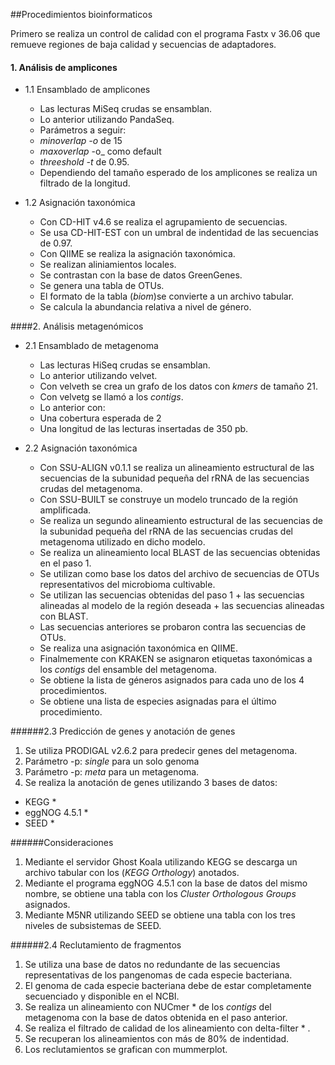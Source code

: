 ##Procedimientos bioinformaticos 

Primero se realiza un control de calidad con el programa Fastx v 36.06 que remueve regiones de baja calidad y secuencias de adaptadores.

#### 1. Análisis de amplicones

- 1.1 Ensamblado de amplicones
  - Las lecturas MiSeq crudas se ensamblan.
  - Lo anterior utilizando PandaSeq.
  - Parámetros a seguir:
   - _minoverlap -o_ de 15
   - _maxoverlap_ -o_ como default
   - _threeshold -t_ de 0.95.
  - Dependiendo del tamaño esperado de los amplicones se realiza un filtrado de la longitud.

- 1.2 Asignación taxonómica
  - Con CD-HIT v4.6 se realiza el agrupamiento de secuencias.
  - Se usa CD-HIT-EST con un umbral de indentidad de las secuencias de 0.97.
  - Con QIIME se realiza la asignación taxonómica.
  - Se realizan aliniamientos locales.
  - Se contrastan con la base de datos GreenGenes.
  - Se genera una tabla de OTUs.
  - El formato de la tabla (_biom_)se convierte a un archivo tabular.
  - Se calcula la abundancia relativa a nivel de género.


####2. Análisis metagenómicos

- 2.1  Ensamblado de metagenoma
  - Las lecturas HiSeq crudas se ensamblan.
  - Lo anterior utilizando velvet.
  - Con velveth se crea un grafo de los datos con _kmers_ de tamaño 21.
  - Con velvetg se llamó a los _contigs_.
  - Lo anterior con:
   - Una cobertura esperada de 2
   - Una longitud de las lecturas insertadas de 350 pb.

- 2.2 Asignación taxonómica
  - Con SSU-ALIGN v0.1.1 se realiza un alineamiento estructural de las secuencias de la subunidad pequeña del rRNA de las secuencias crudas del metagenoma.
  - Con SSU-BUILT se construye un modelo truncado de la región amplificada.
  - Se realiza un segundo alineamiento estructural de las secuencias de la subunidad pequeña del rRNA de las secuencias crudas del metagenoma utilizado en dicho modelo.
  - Se realiza un alineamiento local BLAST de las secuencias obtenidas en el paso 1.
  - Se utilizan como base los datos del archivo de secuencias de OTUs representativos del microbioma cultivable.
  - Se utilizan las secuencias obtenidas del paso 1 + las secuencias alineadas al modelo de la región deseada + las secuencias alineadas con BLAST.
  - Las secuencias anteriores se probaron contra las secuencias de OTUs.
  - Se realiza una asignación taxonómica en QIIME.
  - Finalmemente con KRAKEN se asignaron etiquetas taxonómicas a los _contigs_ del ensamble del metagenoma.
  - Se obtiene la lista de géneros asignados para cada uno de los 4 procedimientos.
  - Se obtiene una lista de especies asignadas para el último procedimiento.

######2.3  Predicción de genes y anotación de genes

1. Se utiliza PRODIGAL v2.6.2 para predecir genes del metagenoma.
2. Parámetro -p: _single_ para un solo genoma
3. Parámetro -p: _meta_ para un metagenoma.
4. Se realiza la anotación de genes utilizando 3 bases de datos:
* KEGG *
* eggNOG 4.5.1 *
* SEED *

######Consideraciones

1. Mediante el servidor Ghost Koala utilizando KEGG se descarga un archivo tabular con los (_KEGG Orthology_) anotados.
2. Mediante el programa eggNOG 4.5.1 con la base de datos del mismo nombre, se obtiene una tabla con los _Cluster Orthologous Groups_ asignados.
3. Mediante M5NR utilizando SEED se obtiene una tabla con los tres niveles de subsistemas de SEED.


######2.4  Reclutamiento de fragmentos

1. Se utiliza una base de datos no redundante de las secuencias representativas de los pangenomas de cada especie bacteriana.
2. El genoma de cada especie bacteriana debe de estar completamente secuenciado y disponible en el NCBI.
3. Se realiza un alineamiento con NUCmer * de los _contigs_ del metagenoma con la base de datos obtenida en el paso anterior.
4. Se realiza el filtrado de calidad de los alineamiento con delta-filter * .
5. Se recuperan los alineamientos con más de 80% de indentidad.
6. Los reclutamientos se grafican con mummerplot.

